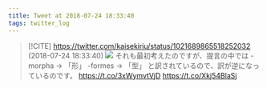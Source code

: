 ```yaml
---
title: Tweet at 2018-07-24 18:33:40
tags: twitter_log
---
```


> [!CITE] https://twitter.com/kaisekiriu/status/1021689865518252032 (2018-07-24 18:33:40)
> ![](https://twitter.com/kaisekiriu/status/1021689865518252032)
> それも最初考えたのですが、提言の中では
> -morpha → 「形」
> -formes → 「型」
> と訳されているので、訳が逆になっているのです。
> https://t.co/3xWymvtVjD https://t.co/Xkj54BlaSj
